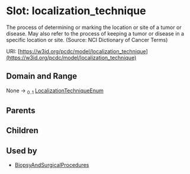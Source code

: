 
# Slot: localization_technique


The process of determining or marking the location or site of a tumor or disease. May also refer to the process of keeping a tumor or disease in a specific location or site. (Source: NCI Dictionary of Cancer Terms)

URI: [https://w3id.org/pcdc/model/localization_technique](https://w3id.org/pcdc/model/localization_technique)


## Domain and Range

None &#8594;  <sub>0..1</sub> [LocalizationTechniqueEnum](LocalizationTechniqueEnum.md)

## Parents


## Children


## Used by

 * [BiopsyAndSurgicalProcedures](BiopsyAndSurgicalProcedures.md)
